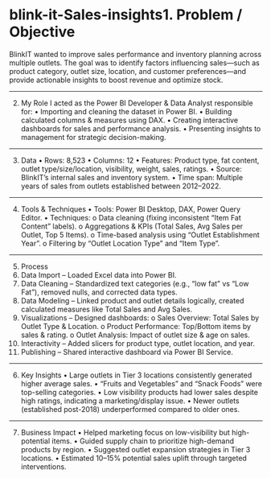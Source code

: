 # blink-it-Sales-insights1. Problem / Objective
BlinkIT wanted to improve sales performance and inventory planning across multiple outlets. The goal was to identify factors influencing sales—such as product category, outlet size, location, and customer preferences—and provide actionable insights to boost revenue and optimize stock.
________________________________________
2. My Role
I acted as the Power BI Developer & Data Analyst responsible for:
•	Importing and cleaning the dataset in Power BI.
•	Building calculated columns & measures using DAX.
•	Creating interactive dashboards for sales and performance analysis.
•	Presenting insights to management for strategic decision-making.
________________________________________
3. Data
•	Rows: 8,523
•	Columns: 12
•	Features: Product type, fat content, outlet type/size/location, visibility, weight, sales, ratings.
•	Source: BlinkIT’s internal sales and inventory system.
•	Time span: Multiple years of sales from outlets established between 2012–2022.
________________________________________
4. Tools & Techniques
•	Tools: Power BI Desktop, DAX, Power Query Editor.
•	Techniques:
o	Data cleaning (fixing inconsistent “Item Fat Content” labels).
o	Aggregations & KPIs (Total Sales, Avg Sales per Outlet, Top 5 Items).
o	Time-based analysis using “Outlet Establishment Year”.
o	Filtering by “Outlet Location Type” and “Item Type”.
________________________________________
5. Process
1.	Data Import – Loaded Excel data into Power BI.
2.	Data Cleaning – Standardized text categories (e.g., “low fat” vs “Low Fat”), removed nulls, and corrected data types.
3.	Data Modeling – Linked product and outlet details logically, created calculated measures like Total Sales and Avg Sales.
4.	Visualizations – Designed dashboards:
o	Sales Overview: Total Sales by Outlet Type & Location.
o	Product Performance: Top/Bottom items by sales & rating.
o	Outlet Analysis: Impact of outlet size & age on sales.
5.	Interactivity – Added slicers for product type, outlet location, and year.
6.	Publishing – Shared interactive dashboard via Power BI Service.
________________________________________
6. Key Insights
•	Large outlets in Tier 3 locations consistently generated higher average sales.
•	“Fruits and Vegetables” and “Snack Foods” were top-selling categories.
•	Low visibility products had lower sales despite high ratings, indicating a marketing/display issue.
•	Newer outlets (established post-2018) underperformed compared to older ones.
________________________________________
7. Business Impact
•	Helped marketing focus on low-visibility but high-potential items.
•	Guided supply chain to prioritize high-demand products by region.
•	Suggested outlet expansion strategies in Tier 3 locations.
•	Estimated 10–15% potential sales uplift through targeted interventions.
















